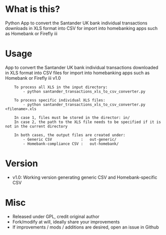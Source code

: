 # What is this?

Python App to convert the Santander UK bank individual transactions downloads in XLS format
into CSV for import into homebanking apps such as Homebank or Firefly iii

# Usage
App to convert the Santander UK bank individual transactions downloaded in XLS format
into CSV files for import into homebanking apps such as Homebank or Firefly iii
v1.0


```
    To process all XLS in the input directory:
        - python santander_transactions_xls_to_csv_converter.py

    To process specific individual XLS files:
        - python santander_transactions_xls_to_csv_converter.py <filename>.xls

    In case 1, files must be stored in the director: in/
    In case 2, the path to the XLS file needs to be specified if it is not in the current directory

    In both cases, the output files are created under:
        - Generic CSV             :   out-generic/
        - Homebank-compliance CSV :   out-homebank/
```

# Version
- v1.0: Working version generating generic CSV and Homebank-specific CSV

# Misc
- Released under GPL, credit original author
- Fork/modify at will, ideally share your improvements
- If improvements / mods / additions are desired, open an issue in Github